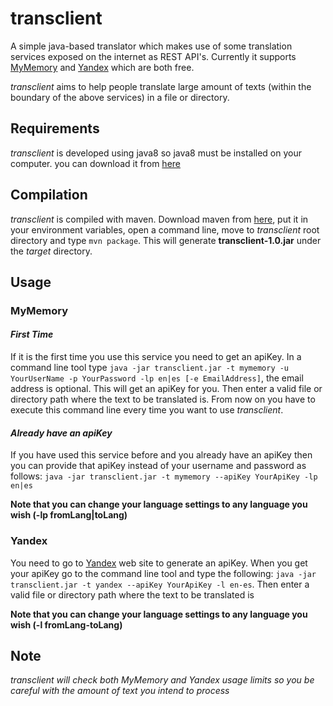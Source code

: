 # transclient
A simple java-based translator which makes use of some translation services exposed on the internet as REST API's.
Currently it supports [MyMemory](http://mymemory.translated.net/doc/spec.php) and [Yandex](https://tech.yandex.com/translate/) which are both free.

*transclient* aims to help people translate large amount of texts (within the boundary of the above services) in a file or directory.
## Requirements
*transclient* is developed using java8 so java8 must be installed on your computer. you can download it from [here](https://java.com/)

## Compilation

*transclient* is compiled with maven. Download maven from [here](https://maven.apache.org/), put it in your environment variables, open a command line, move to *transclient* root directory and type `mvn package`. This will generate **transclient-1.0.jar** under the *target* directory.
 
## Usage
### MyMemory

#### *First Time*
If it is the first time you use this service you need to get an apiKey. In a command line tool type `java -jar transclient.jar -t mymemory -u YourUserName -p YourPassword -lp en|es [-e EmailAddress]`, the email address is optional. This will get an apiKey for you. Then enter a valid file or directory path where the text to be translated is. From now on you have to execute this command line every time you want to use *transclient*.

#### *Already have an apiKey*
If you have used this service before and you already have an apiKey then you can provide that apiKey instead of your username and password as follows: `java -jar transclient.jar -t mymemory --apiKey YourApiKey -lp en|es`

**Note that you can change your language settings to any language you wish (-lp fromLang|toLang)**

### Yandex
You need to go to [Yandex](https://tech.yandex.com/translate/) web site to generate an apiKey. When you get your apiKey go to the command line tool and type the following: `java -jar transclient.jar -t yandex --apiKey YourApiKey -l en-es`. Then enter a valid file or directory path where the text to be translated is

**Note that you can change your language settings to any language you wish (-l fromLang-toLang)**

## Note
*transclient will check both MyMemory and Yandex usage limits so you be careful with the amount of text you intend to process*

